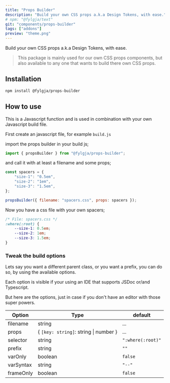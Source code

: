 ```yaml
---
title: "Props Builder"
description: "Build your own CSS props a.k.a Design Tokens, with ease."
# npm: "@fylgja/text"
git: "components/props-builder"
tags: ["addons"]
preview: "theme.png"
---
```


Build your own CSS props a.k.a Design Tokens, with ease.

> This package is mainly used for our own CSS props components,
> but also available to any one that wants to build there own CSS props.

## Installation

```bash
npm install @fylgja/props-builder
```

## How to use

This is a Javascript function and is used in combination with your own Javascript build file.

First create an javascript file, for example `build.js`

import the props builder in your build js;

```js
import { propsBuilder } from "@fylgja/props-builder";
```

and call it with at least a filename and some props;

```js
const spacers = {
    "size-1": "0.5em",
    "size-2": "1em",
    "size-3": "1.5em",
};

propsBuilder({ filename: "spacers.css", props: spacers });
```

Now you have a css file with your own spacers;

```css
/* File: spacers.css */
:where(:root) {
    --size-1: 0.5em;
    --size-2: 1em;
    --size-3: 1.5em;
}
```

### Tweak the build options

Lets say you want a different parent class, or you want a prefix,
you can do so, by using the available options.

Each option is visible if your using an IDE that supports JSDoc or/and Typescript.

But here are the options,
just in case if you don't have an editor with those super powers.

| Option    | Type                                  | default           |
| --------- | ------------------------------------- | ----------------- |
| filename  | string                                | ...               |
| props     | { `[key: string]`: string \| number } | ...               |
| selector  | string                                | `":where(:root)"` |
| prefix    | string                                | `""`              |
| varOnly   | boolean                               | `false`           |
| varSyntax | string                                | `"--"`            |
| frameOnly | boolean                               | `false`           |


